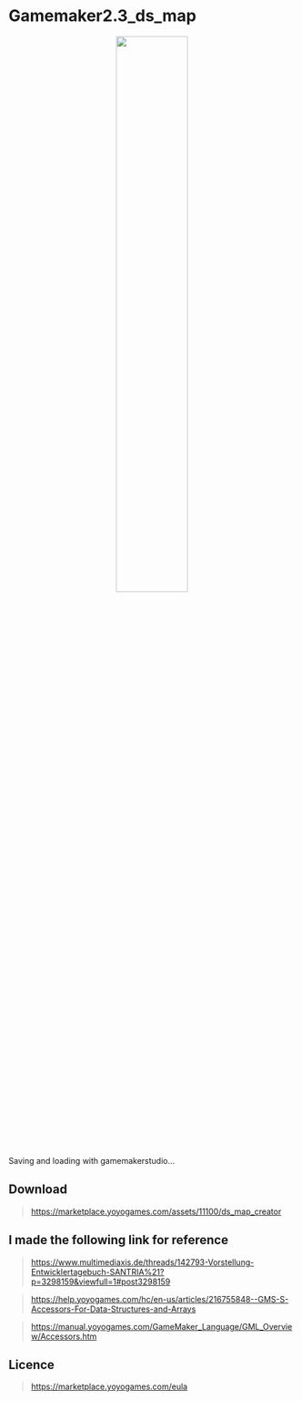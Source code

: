 # Gamemaker2.3_ds_map

<center><img border="0" width="50%" height="50%" alt="" src="https://kanamesolutions.ciao.jp/github_img/capture_08032022_113822.png"></center>

Saving and loading with gamemakerstudio...

## Download

>https://marketplace.yoyogames.com/assets/11100/ds_map_creator

## I made the following link for reference

> https://www.multimediaxis.de/threads/142793-Vorstellung-Entwicklertagebuch-SANTRIA%21?p=3298159&viewfull=1#post3298159

> https://help.yoyogames.com/hc/en-us/articles/216755848--GMS-S-Accessors-For-Data-Structures-and-Arrays

> https://manual.yoyogames.com/GameMaker_Language/GML_Overview/Accessors.htm

## Licence

>https://marketplace.yoyogames.com/eula


